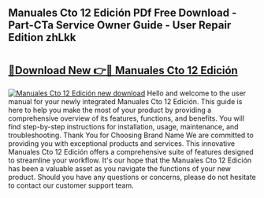 ## Manuales Cto 12 Edición PDf Free Download - Part-CTa Service Owner Guide - User Repair Edition zhLkk

# <h2><a href="http://bc26904.oget.top/?id=Manuales+Cto+12+Edici%c3%b3n">🔗Download New 👉🔴 Manuales Cto 12 Edición</a></h2>

[![Manuales Cto 12 Edición new download](https://i.imgur.com/5g1atiW.png)](http://bc26904.oget.top/?id=Manuales+Cto+12+Edici%c3%b3n)
Hello and welcome to the user manual for your newly integrated Manuales Cto 12 Edición. This guide is here to help you make the most of your product by providing a comprehensive overview of its features, functions, and benefits. You will find step-by-step instructions for installation, usage, maintenance, and troubleshooting. Thank You for Choosing Brand Name We are committed to providing you with exceptional products and services. This innovative Manuales Cto 12 Edición offers a comprehensive suite of features designed to streamline your workflow. It's our hope that the Manuales Cto 12 Edición has been a valuable asset as you navigate the functions of your new product. Should you have any questions or concerns, please do not hesitate to contact our customer support team.
